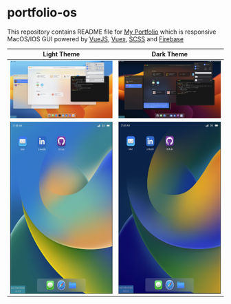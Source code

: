 # portfolio-os

This repository contains README file for [My Portfolio](https://www.alicandirik.com) which is responsive MacOS/IOS GUI powered by [VueJS](https://v3.vuejs.org/), [Vuex](https://vuex.vuejs.org/), [SCSS](https://sass-lang.com/) and [Firebase](https://firebase.google.com/)

|                       Light Theme                       |                        Dark Theme                         |
|:-------------------------------------------------------:|:---------------------------------------------------------:|
|               ![day](./day.webp 'Mac OS')               |              ![night](./night.webp 'Mac OS')              |
| <img src="./day_mobile.webp" alt="IOS" height="400rem"> | <img src="./night_mobile.webp" height="400rem" alt="IOS"> |

